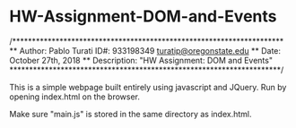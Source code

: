 # HW-Assignment-DOM-and-Events

/*********************************************************************
** Author: Pablo Turati ID#: 933198349 turatip@oregonstate.edu
** Date: October 27th, 2018
** Description: "HW Assignment: DOM and Events"
*********************************************************************/

This is a simple webpage built entirely using javascript and JQuery.  Run by opening index.html on the browser.

Make sure "main.js" is stored in the same directory as index.html.

